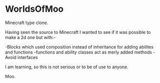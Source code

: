 WorldsOfMoo
===========

Minecraft type clone.

Having seen the source to Minecraft I wanted to see if it was possible to make a 2d one but with:-

-Blocks which used composition instead of inheritance for adding abilites and functions
-functions and ability classes act as merly added methods
-Avoid interfaces

I am learning, so this is not serious or to be of use to anyone.

Moo.

